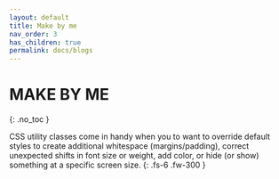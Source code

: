 ```yaml
---
layout: default
title: Make by me
nav_order: 3
has_children: true
permalink: docs/blogs
---
```


# MAKE BY ME
{: .no_toc }

CSS utility classes come in handy when you to want to override default styles to create additional whitespace (margins/padding), correct unexpected shifts in font size or weight, add color, or hide (or show) something at a specific screen size.
{: .fs-6 .fw-300 }
